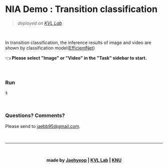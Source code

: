 # NIA Demo : Transition classification
>*deployed on [KVL Lab](http://vl.knu.ac.kr)*

<br/>

In transition classification, the inference results of image and video are shown by classification model([EfficientNet](https://github.com/lukemelas/EfficientNet-PyTorch))

👈 **Please select "Image" or "Video" in the "Task" sidebar to start.**

<br/>

### Run
```bash
$ 
```

<br/>

### Questions? Comments?

Please send to [jaebb95@gmail.com](mailto://jaebb95@gmail.com).

<br/>

---

<br/>

**<div align="center">made by [Jaehyeop](https://github.com/jaebbb) | [KVL Lab](http://vl.knu.ac.kr) | [KNU](http://knu.ac.kr)</div>**
